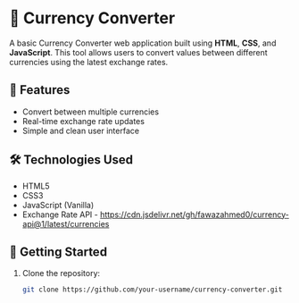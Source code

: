 # 💱 Currency Converter

A basic Currency Converter web application built using **HTML**, **CSS**, and **JavaScript**. This tool allows users to convert values between different currencies using the latest exchange rates.

## 🔧 Features

- Convert between multiple currencies
- Real-time exchange rate updates
- Simple and clean user interface

## 🛠️ Technologies Used

- HTML5
- CSS3
- JavaScript (Vanilla)
- Exchange Rate API - https://cdn.jsdelivr.net/gh/fawazahmed0/currency-api@1/latest/currencies

## 🚀 Getting Started

1. Clone the repository:
   ```bash
   git clone https://github.com/your-username/currency-converter.git
